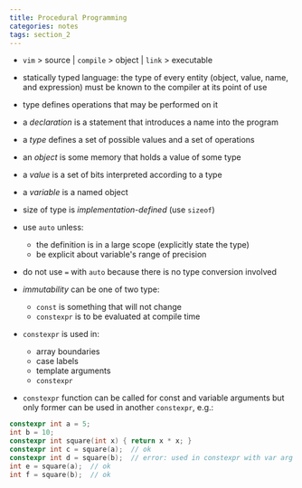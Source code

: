 ```yaml
---
title: Procedural Programming
categories: notes
tags: section_2
---
```


* `vim` > source | `compile` > object | `link` > executable

* statically typed language: the type of every entity (object, value, name, and
  expression) must be known to the compiler at its point of use

* type defines operations that may be performed on it

* a *declaration* is a statement that introduces a name into the program

* a *type* defines a set of possible values and a set of operations

* an *object* is some memory that holds a value of some type

* a *value* is a set of bits interpreted according to a type

* a *variable* is a named object

* size of type is *implementation-defined* (use `sizeof`)

* use `auto` unless:
    - the definition is in a large scope (explicitly state the type)
    - be explicit about variable's range of precision

* do not use `=` with `auto` because there is no type conversion involved

* *immutability* can be one of two type:
    - `const` is something that will not change
    - `constexpr` is to be evaluated at compile time

* `constexpr` is used in:
    - array boundaries
    - case labels
    - template arguments
    - `constexpr`

* `constexpr` function can be called for const and variable arguments but only
  former can be used in another `constexpr`, e.g.:

```c++
constexpr int a = 5;
int b = 10;
constexpr int square(int x) { return x * x; }
constexpr int c = square(a);  // ok
constexpr int d = square(b);  // error: used in constexpr with var arg
int e = square(a);  // ok
int f = square(b);  // ok
```
